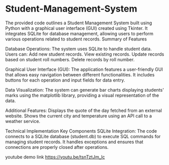# Student-Management-System

The provided code outlines a Student Management System built using Python with a graphical user interface (GUI) created using Tkinter. It integrates SQLite for database management, allowing users to perform various operations related to student records.
Summary of Features

Database Operations: The system uses SQLite to handle student data. Users can:
Add new student records.
View existing records.
Update records based on student roll numbers.
Delete records by roll number.

Graphical User Interface (GUI): The application features a user-friendly GUI that allows easy navigation between different functionalities. It includes buttons for each operation and input fields for data entry.

Data Visualization: The system can generate bar charts displaying students' marks using the matplotlib library, providing a visual representation of the data.

Additional Features:
Displays the quote of the day fetched from an external website.
Shows the current city and temperature using an API call to a weather service.

Technical Implementation
Key Components
SQLite Integration: The code connects to a SQLite database (student.db) to execute SQL commands for managing student records. It handles exceptions and ensures that connections are properly closed after operations.


youtube demo link
https://youtu.be/tsnTztJm_lc
